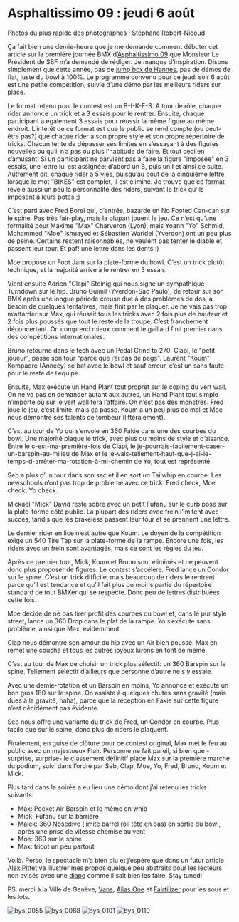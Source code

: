 # Asphaltissimo 09 : jeudi 6 août

<!-- Manuel Hitz -->

Photos du plus rapide des photographes : Stéphane Robert-Nicoud

Ça fait bien une demie-heure que je me demande comment débuter cet article sur la première journée BMX d’[Asphaltissimo 09](http://www.asphaltissimo.ch/) que Monsieur Le Président de SBF m’a demandé de rédiger. Je manque d’inspiration. Disons simplement que cette année, pas de [jump box de Hannes](http://www.bmxshow.ch/), pas de démos de flat, juste du bowl à 100%. Le programme convenu pour ce jeudi soir 6 août est une petite compétition, suivie d’une démo par les meilleurs riders sur place.

Le format retenu pour le contest est un B-I-K-E-S. A tour de rôle, chaque rider annonce un trick et a 3 essais pour le rentrer. Ensuite, chaque participant a également 3 essais pour réussir la même figure au même endroit. L’intérêt de ce format est que le public se rend compte (ou peut-être pas?) que chaque rider a son propre style et son propre répertoire de tricks. Chacun tente de dépasser ses limites en s’essayant à des figures nouvelles ou qu’il n’a pas ou plus l’habitude de faire. Et tout ceci en s’amusant! Si un participant ne parvient pas à faire la figure "imposée" en 3 essais, une lettre lui est assignée: d’abord un B, puis un I et ainsi de suite. Autrement dit, chaque rider a 5 vies, puisqu’au bout de la cinquième lettre, lorsque le mot "BIKES" est complet, il est éliminé. Je trouve que ce format révèle aussi un peu la personnalité des riders, suivant le trick qu’ils imposent à leurs potes ;)

C’est parti avec Fred Borel qui, d’entrée, bazarde un No Footed Can-can sur le spine. Pas très fair-play, mais la plupart jouent le jeu. Ce n’est qu’une formalité pour Maxime "Max" Charveron (Lyon), mais Yoann "Yo" Schmid, Mohammed "Moe" Ishuayed et Sébastien Waridel (Yverdon) ont un peu plus de peine. Certains restent raisonnables, ne veulent pas tenter le diable et passent leur tour. Et paf! une lettre dans les dents :)

Moe propose un Foot Jam sur la plate-forme du bowl. C’est un trick plutôt technique, et la majorité arrive à le rentrer en 3 essais.

Vient ensuite Adrien "Clapi" Steinig qui nous signe un sympathique Turndown sur le hip. Bruno Guimil (Yverdon-Sao Paulo), de retour sur son BMX après une longue période creuse due à des problèmes de dos, a besoin de quelques tentatives, mais finit par le plaquer. Je ne vais pas trop m’attarder sur Max, qui réussit tous les tricks avec 2 fois plus de hauteur et 2 fois plus poussés que tout le reste de la troupe. C’est franchement déconcertant. On comprend mieux comment le gaillard finit premier dans des compétitions internationales.

Bruno retourne dans le tech avec un Pedal Grind to 270. Clapi, le "petit joueur", passe son tour "parce que j’ai pas de pegs". Laurent "Koum" Kompaore (Annecy) se bat avec le bowl et sauf erreur, c’est un sans faute pour le reste de l’équipe.

Ensuite, Max exécute un Hand Plant tout propret sur le coping du vert wall. On ne va pas en demander autant aux autres, un Hand Plant tout simple n’importe où sur le vert wall fera l’affaire. On n’est pas des monstres. Fred joue le jeu, c’est limite, mais ça passe. Koum a un peu plus de mal et Moe nous démontre ses talents de tombeur (littéralement).

C’est au tour de Yo qui s’envole en 360 Fakie dans une des courbes du bowl. Une majorité plaque le trick, avec plus ou moins de style et d’aisance. Entre le c-est-ma-première-fois de Clapi, le je-pourrais-facilement-caser-un-barspin-au-milieu de Max et le je-vais-tellement-haut-que-j-ai-le-temps-d-arrêter-ma-rotation-à-mi-chemin de Yo, tout est représenté.

Seb a plus d’un tour dans son sac et il en sort un Tailwhip en courbe. Les newschools n’ont pas trop de problème avec ce trick. Fred check, Moe check, Yo check.

Mickael "Mick" David reste sobre avec un petit Fufanu sur le curb posé sur la plate-forme côté public. La plupart des riders avec frein l’imitent avec succès, tandis que les brakeless passent leur tour et se prennent une lettre.

Le dernier rider en lice n’est autre que Koum. Le doyen de la compétition exige un 540 Tire Tap sur la plate-forme de la rampe. Encore une fois, les riders avec un frein sont avantagés, mais ce sont les règles du jeu.

Après ce premier tour, Mick, Koum et Bruno sont éliminés et ne peuvent donc plus proposer de figures. Le contest s’accélère. Fred lance un Condor sur le spine. C’est un trick difficile, mais beaucoup de riders le rentrent parce qu’il est tendance et qu’il fait plus ou moins partie du répertoire standard de tout BMXer qui se respecte. Donc peu de lettres distribuées cette fois.

Moe décide de ne pas tirer profit des courbes du bowl et, dans le pur style street, lance un 360 Drop dans le plat de la rampe. Yo s’exécute sans problème, ainsi que Max, évidemment.

Clap nous démontre son amour du hip avec un Air bien poussé. Max en remet une couche et tous les autres joyeux lurons en font de même.

C’est au tour de Max de choisir un trick plus sélectif: un 360 Barspin sur le spine. Tellement sélectif d’ailleurs que personne d’autre ne s’y essaie.

Avec une demie-rotation et un Barspin en moins, Yo annonce et exécute un bon gros 180 sur le spine. On assiste à quelques chutes sans gravité (mais dues à la gravité, haha), parce que la réception en Fakie sur cette figure n’est décidément pas évidente.

Seb nous offre une variante du trick de Fred, un Condor en courbe. Plus facile que sur le spine, donc plus de riders le plaquent.

Finalement, en guise de clôture pour ce contest original, Max met le feu au public avec un majestueux Flair. Personne ne fait pareil, si bien que -surprise, surprise- le classement définitif place Max sur la première marche du podium, suivi dans l’ordre par Seb, Clap, Moe, Yo, Fred, Bruno, Koum et Mick.

Plus tard dans la soirée a eu lieu une démo dont j’ai retenu les tricks suivants:

- Max: Pocket Air Barspin et le même en whip
- Mick: Fufanu sur la barrière
- Malek: 360 Nosedive (limite barrel roll tête en bas) en sortie du bowl, après une prise de vitesse chemise au vent
- Moe: 360 sur le spine
- Max: tricot un peu partout

Voilà. Perso, le spectacle m’a bien plu et j’espère que dans un futur article [Alex Pittet](http://www.myspace.com/genevalexphotography) va illustrer mes propos quelque peu abstraits pour les lecteurs non avisés avec une [diapo](http://www.youtube.com/user/alexoubien) comme il sait bien les faire. Stay tuned!

PS: merci à la Ville de Genève, [Vans](http://www.vans.ch/), [Alias One](http://www.alias-one.com/) et [Fairtilizer](http://www.fairtilizer.com/) pour les sous et les lots.

![bys_0055](./media/bys_0055.jpg)
![bys_0088](./media/bys_0088.jpg)
![bys_0101](./media/bys_0101.jpg)
![bys_0110](./media/bys_0110.jpg)
